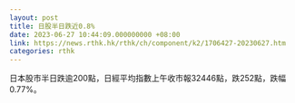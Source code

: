 ```yaml
---
layout: post
title: 日股半日跌近0.8%
date: 2023-06-27 10:44:09.000000000 +08:00
link: https://news.rthk.hk/rthk/ch/component/k2/1706427-20230627.htm
categories: rthk
---
```


日本股市半日跌逾200點，日經平均指數上午收市報32446點，跌252點，跌幅0.77%。
